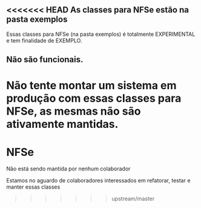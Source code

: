 <<<<<<< HEAD
As classes para NFSe estão na pasta exemplos
------
Essas classes para NFSe (na pasta exemplos) é totalmente EXPERIMENTAL e tem finalidade de EXEMPLO.

Não são funcionais.
------
Não tente montar um sistema em produção com essas classes para NFSe, as mesmas não são ativamente mantidas. 
=======
NFSe
=====

Não está sendo mantida por nenhum colaborador

Estamos no aguardo de colaboradores interessados em refatorar, testar e manter essas classes


>>>>>>> upstream/master
